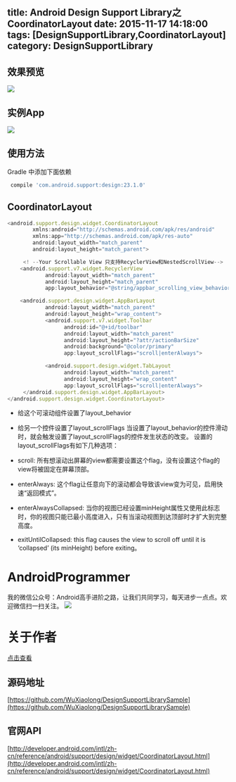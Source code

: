 title: Android Design Support Library之CoordinatorLayout
date: 2015-11-17 14:18:00
tags: [DesignSupportLibrary,CoordinatorLayout]
category: DesignSupportLibrary 
---
## 效果预览
![](http://7q5c2h.com1.z0.glb.clouddn.com/designsupportlibrarysample.gif)

<!--more-->

## 实例App
![](http://7q5c2h.com1.z0.glb.clouddn.com/dashishuoDownload.png)
## 使用方法
Gradle 中添加下面依赖
```js
 compile 'com.android.support:design:23.1.0'
```
## CoordinatorLayout
```js
<android.support.design.widget.CoordinatorLayout
        xmlns:android="http://schemas.android.com/apk/res/android"
        xmlns:app="http://schemas.android.com/apk/res-auto"
        android:layout_width="match_parent"
        android:layout_height="match_parent">

     <! --Your Scrollable View 只支持RecyclerView和NestedScrollView-->
    <android.support.v7.widget.RecyclerView
            android:layout_width="match_parent"
            android:layout_height="match_parent"
            app:layout_behavior="@string/appbar_scrolling_view_behavior" />

    <android.support.design.widget.AppBarLayout
            android:layout_width="match_parent"
            android:layout_height="wrap_content">
            <android.support.v7.widget.Toolbar
                  android:id="@+id/toolbar"
                  android:layout_width="match_parent"
                  android:layout_height="?attr/actionBarSize"
                  android:background="@color/primary"
                  app:layout_scrollFlags="scroll|enterAlways">

            <android.support.design.widget.TabLayout
                  android:layout_width="match_parent"
                  android:layout_height="wrap_content"
                  app:layout_scrollFlags="scroll|enterAlways">
     </android.support.design.widget.AppBarLayout>
</android.support.design.widget.CoordinatorLayout>
```
* 给这个可滚动组件设置了layout_behavior 
* 给另一个控件设置了layout_scrollFlags 
当设置了layout_behavior的控件滑动时，就会触发设置了layout_scrollFlags的控件发生状态的改变。
设置的layout_scrollFlags有如下几种选项：

* scroll: 所有想滚动出屏幕的view都需要设置这个flag，没有设置这个flag的view将被固定在屏幕顶部。
* enterAlways: 这个flag让任意向下的滚动都会导致该view变为可见，启用快速“返回模式”。
* enterAlwaysCollapsed: 当你的视图已经设置minHeight属性又使用此标志时，你的视图只能已最小高度进入，只有当滚动视图到达顶部时才扩大到完整高度。
* exitUntilCollapsed: this flag causes the view to scroll off until it is ‘collapsed’ (its minHeight) before exiting。

# AndroidProgrammer
我的微信公众号：Android高手进阶之路，让我们共同学习，每天进步一点点。欢迎微信扫一扫关注。
![](http://7q5c2h.com1.z0.glb.clouddn.com/qrcode_AndroidProgrammer.jpg)

# 关于作者
[点击查看](http://wuxiaolong.me/about/)

## 源码地址
[https://github.com/WuXiaolong/DesignSupportLibrarySample](https://github.com/WuXiaolong/DesignSupportLibrarySample)

## 官网API
[http://developer.android.com/intl/zh-cn/reference/android/support/design/widget/CoordinatorLayout.html](http://developer.android.com/intl/zh-cn/reference/android/support/design/widget/CoordinatorLayout.html)

